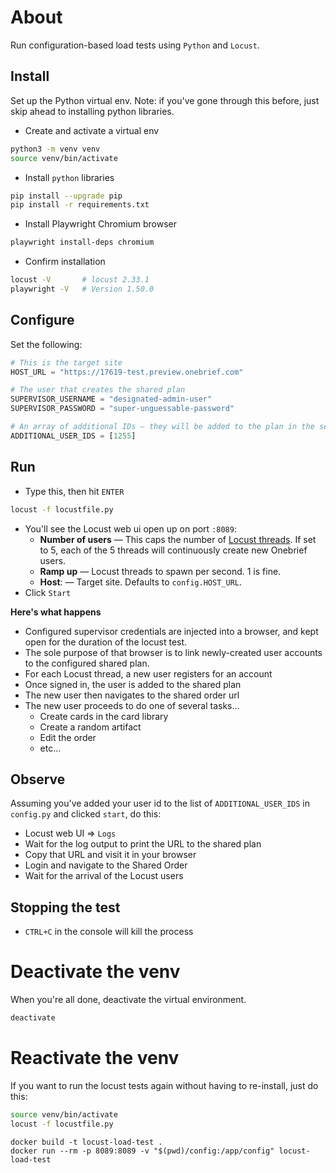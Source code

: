 # About
Run configuration-based load tests using `Python` and `Locust`. 


## Install
Set up the Python virtual env. Note: if you've gone through this before, just skip ahead to installing python libraries.

- Create and activate a virtual env

```bash 
python3 -m venv venv
source venv/bin/activate
```

- Install `python` libraries
```bash
pip install --upgrade pip
pip install -r requirements.txt
```

- Install Playwright Chromium browser
```bash
playwright install-deps chromium
```

- Confirm installation
```bash
locust -V       # locust 2.33.1
playwright -V   # Version 1.50.0

```


## Configure
Set the following:
```python
# This is the target site
HOST_URL = "https://17619-test.preview.onebrief.com"

# The user that creates the shared plan
SUPERVISOR_USERNAME = "designated-admin-user"
SUPERVISOR_PASSWORD = "super-unguessable-password"

# An array of additional IDs — they will be added to the plan in the setup.
ADDITIONAL_USER_IDS = [1255]
```

## Run 
- Type this, then hit `ENTER`
```bash
locust -f locustfile.py
```
- You'll see the Locust web ui open up on port `:8089`:
  - **Number of users** — This caps the number of <u>Locust threads</u>. If set to 5, each of the 5 threads will continuously create new Onebrief users.
  - **Ramp up** — Locust threads to spawn per second. 1 is fine.
  - **Host**: — Target site. Defaults to `config.HOST_URL`.
- Click `Start`

**Here's what happens**
- Configured supervisor credentials are injected into a browser, and kept open for the duration of the locust test. 
- The sole purpose of that browser is to link newly-created user accounts to the configured shared plan.
- For each Locust thread, a new user registers for an account
- Once signed in, the user is added to the shared plan
- The new user then navigates to the shared order url
- The new user proceeds to do one of several tasks...
  - Create cards in the card library
  - Create a random artifact
  - Edit the order
  - etc...

## Observe
Assuming you've added your user id to the list of `ADDITIONAL_USER_IDS` in `config.py` and clicked `start`, do this:
- Locust web UI => `Logs`
- Wait for the log output to print the URL to the shared plan
- Copy that URL and visit it in your browser
- Login and navigate to the Shared Order
- Wait for the arrival of the Locust users

## Stopping the test
- `CTRL+C` in the console will kill the process


# Deactivate the venv
When you're all done, deactivate the virtual environment. 
```bash
deactivate
```

# Reactivate the venv
If you want to run the locust tests again without having to re-install, just do this:
```bash
source venv/bin/activate
locust -f locustfile.py
```

```
docker build -t locust-load-test .
docker run --rm -p 8089:8089 -v "$(pwd)/config:/app/config" locust-load-test
```